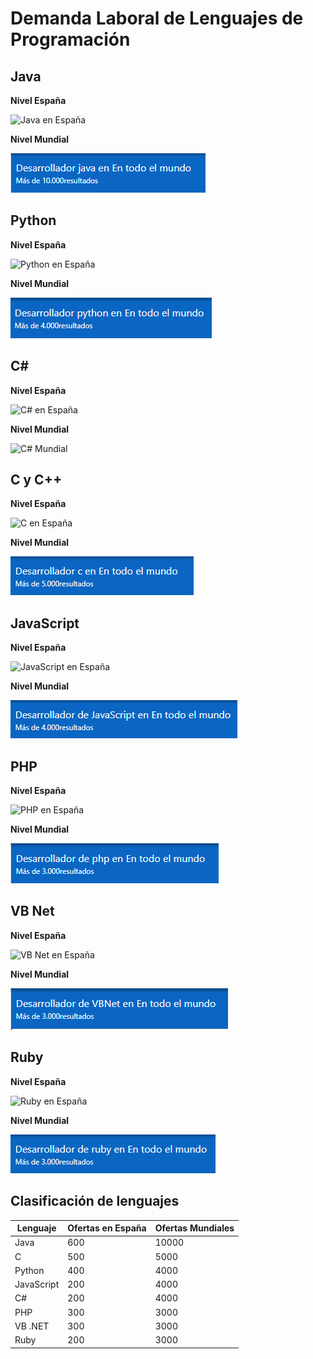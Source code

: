 # Demanda Laboral de Lenguajes de Programación

## Java

**Nivel España**

![Java en España](images/java_españa.png)

**Nivel Mundial**

![Java Mundial](images/java_mundo.png)

## Python

**Nivel España**

![Python en España](images/python_españa.png)

**Nivel Mundial**

![Python Mundial](images/python_mundo.png)

## C#

**Nivel España**

![C# en España](images/c#_españa.png)

**Nivel Mundial**

![C# Mundial](images/c#_mundo.png)

## C y C++

**Nivel España**

![C en España](images/C_españa.png)

**Nivel Mundial**

![C Mundial](images/C_mundo.png)

## JavaScript

**Nivel España**

![JavaScript en España](images/JS_españa.png)

**Nivel Mundial**

![JavaScript Mundial](images/JS_mundo.png)

## PHP

**Nivel España**

![PHP en España](images/PHP_españa.png)

**Nivel Mundial**

![PHP Mundial](images/PHP_mundo.png)

## VB Net

**Nivel España**

![VB Net en España](images/VBNet_españa.png)

**Nivel Mundial**

![VB Net Mundial](images/VBNet_mundo.png)

## Ruby

**Nivel España**

![Ruby en España](images/ruby_españa.png)

**Nivel Mundial**

![Ruby Mundial](images/ruby_mundo.png)


## Clasificación de lenguajes

| Lenguaje       | Ofertas en España | Ofertas Mundiales |
|----------------|-------------------|-------------------|
| Java           | 600               | 10000             |
| C              | 500               | 5000              |
| Python         | 400               | 4000              |
| JavaScript     | 200               | 4000              |
| C#             | 200               | 4000              |
| PHP            | 300               | 3000              |
| VB .NET        | 300               | 3000              |
| Ruby           | 200               | 3000              |

































